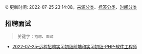 :alarm_clock: 更新时间: 2022-07-25 23:14:08。[来源分类](../README.md)、[标签分类](../TAGS.md)、[时间分类](../TIMELINE.md)

## 招聘面试


> 关键字：`招聘`、`面试`



- [2022-07-25-远程招聘实习初级前端和实习初级-PHP-软件工程师](https://www.v2ex.com/t/868680) 